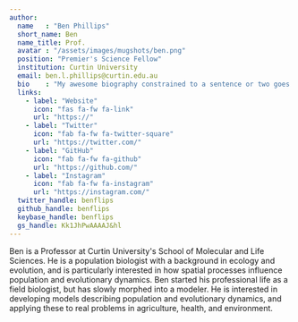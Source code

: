 ```yaml
---
author:
  name   : "Ben Phillips"
  short_name: Ben
  name_title: Prof.
  avatar : "/assets/images/mugshots/ben.png"
  position: "Premier's Science Fellow"
  institution: Curtin University
  email: ben.l.phillips@curtin.edu.au
  bio    : "My awesome biography constrained to a sentence or two goes here."
  links:
    - label: "Website"
      icon: "fas fa-fw fa-link"
      url: "https://"
    - label: "Twitter"
      icon: "fab fa-fw fa-twitter-square"
      url: "https://twitter.com/"
    - label: "GitHub"
      icon: "fab fa-fw fa-github"
      url: "https://github.com/"
    - label: "Instagram"
      icon: "fab fa-fw fa-instagram"
      url: "https://instagram.com/"
  twitter_handle: benflips
  github_handle: benflips
  keybase_handle: benflips
  gs_handle: Kk1JhPwAAAAJ&hl
---
```


Ben is a Professor at Curtin University's School of Molecular and Life Sciences. He is a population biologist with a background in ecology and evolution, and is particularly interested in how spatial processes influence population and evolutionary dynamics. Ben started his professional life as a field biologist, but has slowly morphed into a modeler. He is interested in developing models describing population and evolutionary dynamics, and applying these to real problems in agriculture, health, and environment.